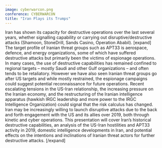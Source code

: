 ```yaml
---
image: cyberwarcon.png
conference: CYBERWARCON
title: "Iran Plays its Trumps"
---
```

Iran has shown its capacity for destructive operations over the last several years, whether signalling capability or carrying out disruptive/destructive attacks (Shamoon, StoneDrill, Sands Casino, Operation Ababil). [expand]
The target profile of Iranian threat groups such as APT33 is aerospace, defence, and energy organizations, some of which have suffered destructive attacks but primarily been the victims of espionage operations. In many cases, the use of destructive capabilities has remained confined to regional targets – mostly Saudi and other Gulf organizations – and often tends to be retaliatory. However we have also seen Iranian threat groups go after US targets and while mostly restrained, the espionage campaigns could suggest potential reconnaissance for future operations. Recent escalating tensions in the US-Iran relationship, the increasing pressure on the Iranian economy, and the restructuring of the Iranian intelligence apparatus (hawkish IRGC leadership and more power to the IRGC Intelligence Organization) could signal that the risk calculus has changed. Iran may be increasingly willing to launch disruptive attacks due to the back and forth engagement with the US and its allies over 2019, both through kinetic and cyber operations. This presentation will cover Iran’s historical destructive capabilities, an analysis of the US-Iran hostilities and APT33 activity in 2019, domestic intelligence developments in Iran, and potential effects on the intentions and inclinations of Iranian threat actors for further destructive attacks.
[/expand]

